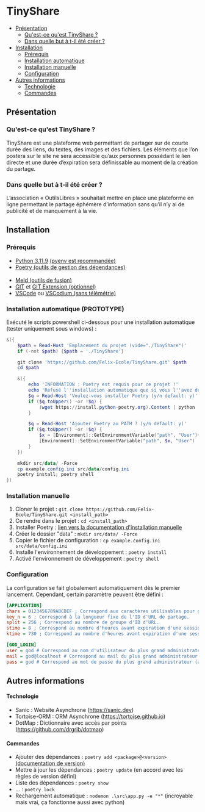 # TinyShare
- [Présentation](#présentation)
	- [Qu'est-ce qu'est TinyShare ?](#quest-ce-quest-tinyshare)
	- [Dans quelle but à t-il été créer ?](#dans-quelle-but-à-t-il-été-créer)
- [Installation](#présentation)
	- [Prérequis](#prérequis)
	- [Installation automatique](#installation-automatique)
	- [Installation manuelle](#installation-manuelle)
	- [Configuration](#configuration)
- [Autres informations](#autres-informations)
	- [Technologie](#technologie)
	- [Commandes](#commandes)


## Présentation
### Qu'est-ce qu'est TinyShare ?
TinyShare est une plateforme web permettant de partager sur de courte durée des liens, du textes, des images et des fichiers. Les éléments que l’on postera sur le site ne sera accessible qu’aux personnes possédant le lien directe et une durée d’expiration sera définissable au moment de la création du partage.

### Dans quelle but à t-il été créer ?
L’association « OutilsLibres » souhaitait mettre en place une plateforme en ligne permettant le partage éphémère d’information sans qu’il n’y ai de publicité et de manquement à la vie.



## Installation
### Prérequis
- [Python 3.11.9](https://python.org/downloads/release/python-3123) [(pyenv est recommandée)](https://github.com/pyenv/pyenv)
- [Poetry (outils de gestion des dépendances)](https://python-poetry.org/docs/#installing-with-the-official-installer)
<br><br>
- [Meld (outils de fusion)](https://meldmerge.org)
- [GIT](https://git-scm.com) et [GIT Extension (optionnel)](https://github.com/gitextensions/gitextensions)
- [VSCode](https://code.visualstudio.com) ou [VSCodium (sans télémétrie)](https://vscodium.com)

### Installation automatique (PROTOTYPE)
Exécuté le scripts powershell ci-dessous pour une installation automatique (tester uniquement sous windows) :
```powershell
&({
	$path = Read-Host 'Emplacement du projet (vide="./TinyShare")'
	if (-not $path) {$path = './TinyShare'}

	git clone 'https://github.com/Felix-Ecole/TinyShare.git' $path
	cd $path

	&({
		echo 'INFORMATION : Poetry est requis pour ce projet !'
		echo 'Refusé l''installation automatique que si vous l''avez déjà !'
		$q = Read-Host 'Voulez-vous installer Poetry (y/n default: y)'
		if ($q.toUpper() -or !$q) {
			(wget https://install.python-poetry.org).Content | python
		}

		$q = Read-Host 'Ajouter Poetry au PATH ? (y/n default: y)'
		if ($q.toUpper() -or !$q) {
			$x = [Environment]::GetEnvironmentVariable("path", "User")+"$env:appdata\Python\Scripts;"
			[Environment]::SetEnvironmentVariable("path", $x, "User")
		}
	})

	mkdir src/data/ -Force
	cp example.config.ini src/data/config.ini
	poetry install; poetry shell
})
```

### Installation manuelle
1) Cloner le projet : `git clone https://github.com/Felix-Ecole/TinyShare.git <install_path>`
2) Ce rendre dans le projet : `cd <install_path>`
3) Installer Poetry : [lien vers la documentation d'installation manuelle](https://python-poetry.org/docs/#installing-with-the-official-installer)
4) Créer le dossier "data" : `mkdir src/data/ -Force`
5) Copier le fichier de configuration : `cp example.config.ini src/data/config.ini`
6) Installe  l'environnement de développement : `poetry install`
7) Activé l'environnement de développement : `poetry shell`

### Configuration
La configuration se fait globalement automatiquement dès le premier lancement.
Cependant, certain paramètre peuvent être défini :
```ini
[APPLICATION]
chars = 0123456789ABCDEF ; Correspond aux caractères utilisables pour générer d'ID d'URL.
key_n = 6 ; Correspond à la longueur fixe de l'ID d'URL de partage.
split = 256 ; Correspond au nombre de groupe d'ID d'URL.
stime = 8 ; Correspond au nombre d'heures avant expiration d'une session normale.
ktime = 730 ; Correspond au nombre d'heures avant expiration d'une session rallongée.

[GOD_LOGIN]
user = god # Correspond au nom d'utilisateur du plus grand administrateur.
mail = god@localhost # Correspond au mail du plus grand administrateur.
pass = god # Correspond au mot de passe du plus grand administrateur (automatiquement hasher par sécurité).
```




## Autres informations
#### Technologie
- Sanic : Website Asynchrone (https://sanic.dev)
- Tortoise-ORM : ORM Asynchrone (https://tortoise.github.io)
- DotMap : Dictionnaire avec accès par points (https://github.com/drgrib/dotmap)

#### Commandes
- Ajouter des dépendances : `poetry add <package>@<version>` [(documentation de version)](https://gist.github.com/jonlabelle/706b28d50ba75bf81d40782aa3c84b3e)
- Mettre à jour les dépendances : `poetry update` (en accord avec les règles de version défini)
- Liste des dépendances : `poetry show`
- ... : `poetry lock`
- Rechargement automatique : `nodemon .\src\app.py -e "*"` (incroyable mais vrai, ça fonctionne aussi avec python)